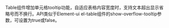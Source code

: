 Table组件增加单元格tooltip功能，自适应表格内容宽度时，支持文本超出显示省略号而不换行。API类似于Element-ui el-table组件的show-overflow-tooltip参数，可设置为true或false。
